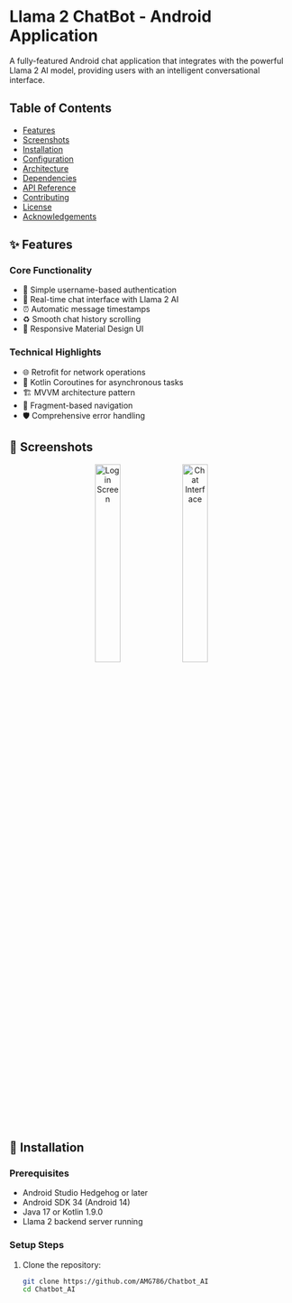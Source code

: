 # Llama 2 ChatBot - Android Application

A fully-featured Android chat application that integrates with the powerful Llama 2 AI model, providing users with an intelligent conversational interface.

## Table of Contents
- [Features](#-features)
- [Screenshots](#-screenshots)
- [Installation](#-installation)
- [Configuration](#-configuration)
- [Architecture](#-architecture)
- [Dependencies](#-dependencies)
- [API Reference](#-api-reference)
- [Contributing](#-contributing)
- [License](#-license)
- [Acknowledgements](#-acknowledgements)

## ✨ Features

### Core Functionality
- 🔐 Simple username-based authentication
- 💬 Real-time chat interface with Llama 2 AI
- ⏰ Automatic message timestamps
- ♻️ Smooth chat history scrolling
- 📱 Responsive Material Design UI

### Technical Highlights
- 🌐 Retrofit for network operations
- 🔄 Kotlin Coroutines for asynchronous tasks
- 🏗️ MVVM architecture pattern
- 🧩 Fragment-based navigation
- 🛡️ Comprehensive error handling

## 📸 Screenshots

<div align="center">
  <img src="![Screenshot_1747213954](https://github.com/user-attachments/assets/e0bd483f-915f-4670-aed7-b628b2f004bc)" width="30%" alt="Login Screen">
  <img src="![Screenshot_1747214061](https://github.com/user-attachments/assets/1e6352bb-0b8c-43bb-b470-bef3a66942ff)" width="30%" alt="Chat Interface"> 
</div>

## 🚀 Installation

### Prerequisites
- Android Studio Hedgehog or later
- Android SDK 34 (Android 14)
- Java 17 or Kotlin 1.9.0
- Llama 2 backend server running

### Setup Steps
1. Clone the repository:
   ```bash
   git clone https://github.com/AMG786/Chatbot_AI
   cd Chatbot_AI
